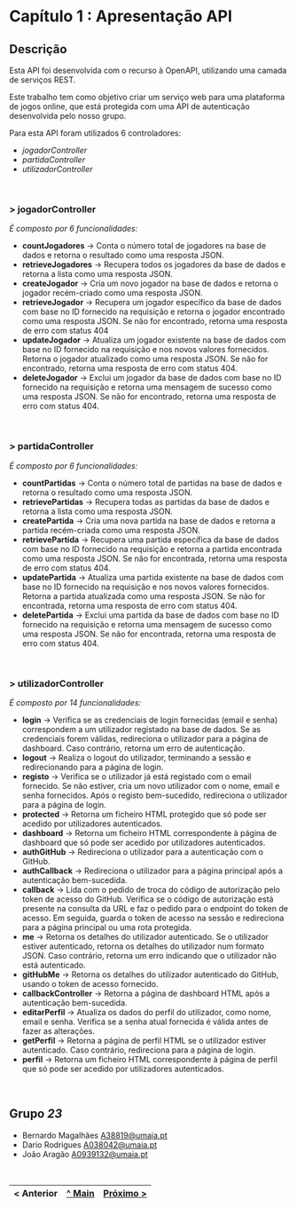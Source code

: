 # Capítulo 1 : Apresentação API

## Descrição

Esta API foi desenvolvida com o recurso à OpenAPI, utilizando uma camada de serviços REST.

Este trabalho tem como objetivo criar um serviço web para uma plataforma de jogos online, que está protegida com uma API de autenticação desenvolvida pelo nosso grupo.


Para esta API foram utilizados 6 controladores:
* _jogadorController_
* _partidaController_
* _utilizadorController_

</br>

### > **jogadorController**
_É composto por 6 funcionalidades:_
* **countJogadores** -> Conta o número total de jogadores na base de dados e retorna o resultado como uma resposta JSON.
* **retrieveJogadores** -> Recupera todos os jogadores da base de dados e retorna a lista como uma resposta JSON.
* **createJogador** -> Cria um novo jogador na base de dados e retorna o jogador recém-criado como uma resposta JSON.
* **retrieveJogador** -> Recupera um jogador específico da base de dados com base no ID fornecido na requisição e retorna o jogador encontrado como uma resposta JSON. Se não for encontrado, retorna uma resposta de erro com status 404
* **updateJogador** -> Atualiza um jogador existente na base de dados com base no ID fornecido na requisição e nos novos valores fornecidos. Retorna o jogador atualizado como uma resposta JSON. Se não for encontrado, retorna uma resposta de erro com status 404.
* **deleteJogador** -> Exclui um jogador da base de dados com base no ID fornecido na requisição e retorna uma mensagem de sucesso como uma resposta JSON. Se não for encontrado, retorna uma resposta de erro com status 404.

<br>

### > **partidaController**
_É composto por 6 funcionalidades:_
* **countPartidas** -> Conta o número total de partidas na base de dados e retorna o resultado como uma resposta JSON.
* **retrievePartidas** -> Recupera todas as partidas da base de dados e retorna a lista como uma resposta JSON.
* **createPartida** -> Cria uma nova partida na base de dados e retorna a partida recém-criada como uma resposta JSON.
* **retrievePartida** -> Recupera uma partida específica da base de dados com base no ID fornecido na requisição e retorna a partida encontrada como uma resposta JSON. Se não for encontrada, retorna uma resposta de erro com status 404.
* **updatePartida** -> Atualiza uma partida existente na base de dados com base no ID fornecido na requisição e nos novos valores fornecidos. Retorna a partida atualizada como uma resposta JSON. Se não for encontrada, retorna uma resposta de erro com status 404.
* **deletePartida** -> Exclui uma partida da base de dados com base no ID fornecido na requisição e retorna uma mensagem de sucesso como uma resposta JSON. Se não for encontrada, retorna uma resposta de erro com status 404.

<br>

### > **utilizadorController**
_É composto por 14 funcionalidades:_
* **login** -> Verifica se as credenciais de login fornecidas (email e senha) correspondem a um utilizador registado na base de dados. Se as credenciais forem válidas, redireciona o utilizador para a página de dashboard. Caso contrário, retorna um erro de autenticação.
* **logout** -> Realiza o logout do utilizador, terminando a sessão e redirecionando para a página de login.
* **registo** -> Verifica se o utilizador já está registado com o email fornecido. Se não estiver, cria um novo utilizador com o nome, email e senha fornecidos. Após o registo bem-sucedido, redireciona o utilizador para a página de login.
* **protected** -> Retorna um ficheiro HTML protegido que só pode ser acedido por utilizadores autenticados.
* **dashboard** -> Retorna um ficheiro HTML correspondente à página de dashboard que só pode ser acedido por utilizadores autenticados.
* **authGitHub** -> Redireciona o utilizador para a autenticação com o GitHub.
* **authCallback** -> Redireciona o utilizador para a página principal após a autenticação bem-sucedida.
* **callback** -> Lida com o pedido de troca do código de autorização pelo token de acesso do GitHub. Verifica se o código de autorização está presente na consulta da URL e faz o pedido para o endpoint do token de acesso. Em seguida, guarda o token de acesso na sessão e redireciona para a página principal ou uma rota protegida.
* **me** -> Retorna os detalhes do utilizador autenticado. Se o utilizador estiver autenticado, retorna os detalhes do utilizador num formato JSON. Caso contrário, retorna um erro indicando que o utilizador não está autenticado.
* **gitHubMe** -> Retorna os detalhes do utilizador autenticado do GitHub, usando o token de acesso fornecido.
* **callbackController** -> Retorna a página de dashboard HTML após a autenticação bem-sucedida.
* **editarPerfil** -> Atualiza os dados do perfil do utilizador, como nome, email e senha. Verifica se a senha atual fornecida é válida antes de fazer as alterações.
* **getPerfil** -> Retorna a página de perfil HTML se o utilizador estiver autenticado. Caso contrário, redireciona para a página de login.
* **perfil** -> Retorna um ficheiro HTML correspondente à página de perfil que só pode ser acedido por utilizadores autenticados.

<br>

## Grupo _23_
* Bernardo Magalhães [A38819@umaia.pt](mailto:A38819@umaia.pt)
* Dario Rodrigues [A038042@umaia.pt](mailto:A038042@umaia.pt)
* João Aragão [A0939132@umaia.pt](mailto:A0939132@umaia.pt)


<br>

|< Anterior | [^ Main](../) | [Próximo >](c2.md)
:--- | :---: | ---: 